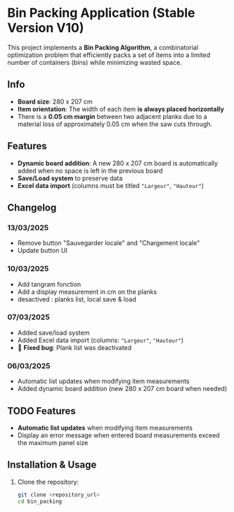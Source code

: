 # Bin Packing Application (Stable Version V10)

This project implements a **Bin Packing Algorithm**, a combinatorial optimization problem that efficiently packs a set of items into a limited number of containers (bins) while minimizing wasted space.

## Info

- **Board size**: 280 x 207 cm  
- **Item orientation**: The width of each item **is always placed horizontally**
- There is a **0.05 cm margin** between two adjacent planks due to a material loss of approximately 0.05 cm when the saw cuts through.

## Features

- **Dynamic board addition**: A new 280 x 207 cm board is automatically added when no space is left in the previous board  
- **Save/Load system** to preserve data  
- **Excel data import** (columns must be titled `"Largeur"`, `"Hauteur"`)  

## Changelog

### 13/03/2025
- Remove button "Sauvegarder locale" and "Chargement locale"
- Update button UI

### 10/03/2025
- Add tangram fonction
- Add a display measurement in cm on the planks
- desactived : planks list, local save & load

### 07/03/2025
- Added save/load system  
- Added Excel data import (columns: `"Largeur"`, `"Hauteur"`)  
- 🐛 **Fixed bug**: Plank list was deactivated  

### 06/03/2025
- Automatic list updates when modifying item measurements  
- Added dynamic board addition (new 280 x 207 cm board when needed)  

## TODO Features
- **Automatic list updates** when modifying item measurements  
- Display an error message when entered board measurements exceed the maximum panel size  

## Installation & Usage

1. Clone the repository:  
   ```bash
   git clone <repository_url>
   cd bin_packing
